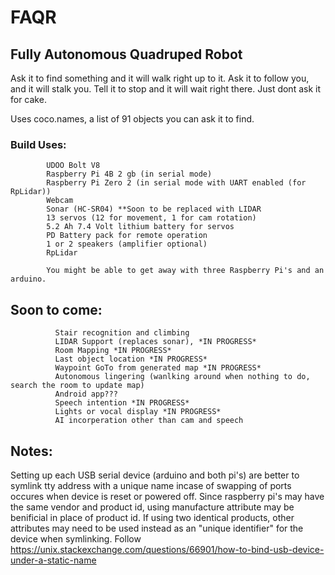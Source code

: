 # FAQR
## Fully Autonomous Quadruped Robot 

Ask it to find something and it will walk right up to it. Ask it to follow you, and it will stalk you. Tell it to stop and it will wait right there. Just dont ask it for cake.

Uses coco.names, a list of 91 objects you can ask it to find. 


### Build Uses:

            UDOO Bolt V8
            Raspberry Pi 4B 2 gb (in serial mode)
            Raspberry Pi Zero 2 (in serial mode with UART enabled (for RpLidar))
            Webcam
            Sonar (HC-SR04) **Soon to be replaced with LIDAR
            13 servos (12 for movement, 1 for cam rotation)
            5.2 Ah 7.4 Volt lithium battery for servos
            PD Battery pack for remote operation
            1 or 2 speakers (amplifier optional)
            RpLidar 
           
            You might be able to get away with three Raspberry Pi's and an arduino.

## Soon to come: 

              Stair recognition and climbing
              LIDAR Support (replaces sonar), *IN PROGRESS*
              Room Mapping *IN PROGRESS*
              Last object location *IN PROGRESS*
              Waypoint GoTo from generated map *IN PROGRESS*
              Autonomous lingering (wanlking around when nothing to do, search the room to update map)
              Android app??? 
              Speech intention *IN PROGRESS*
              Lights or vocal display *IN PROGRESS*
              AI incorperation other than cam and speech
              
              
## Notes:

Setting up each USB serial device (arduino and both pi's) are better to symlink tty address with a unique name incase of swapping of ports occures when device is reset or powered off. Since raspberry pi's may have the same vendor and product id, using manufacture attribute may be benificial in place of product id. If using two identical products, other attributes may need to be used instead as an "unique identifier" for the device when symlinking. Follow https://unix.stackexchange.com/questions/66901/how-to-bind-usb-device-under-a-static-name 


            
              
              
